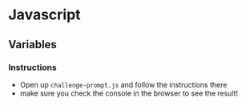 # Javascript

## Variables

### Instructions

- Open up `challenge-prompt.js` and follow the instructions there
- make sure you check the console in the browser to see the result!